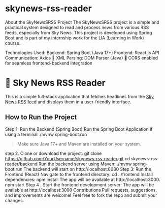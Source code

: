 # skynews-rss-reader

About the SkyNewsSRSS Project
The SkyNewsSRSS project is a simple and practical system designed to read and process news from various RSS feeds, especially from Sky News. This project is developed using Spring Boot and is part of my internship work for the LIA (Learning in Work) course.

Technologies Used:
Backend: Spring Boot (Java 17+)
 Frontend: React.js
 API Communication: Axios
📄 XML Parsing: DOM Parser (Java)
🔐 CORS enabled for seamless frontend-backend integration

# 📰 Sky News RSS Reader

This is a simple full-stack application that fetches headlines from the [Sky News RSS feed](https://feeds.skynews.com/feeds/rss/home.xml) and displays them in a user-friendly interface.

##  How to Run the Project

 Step 1: Run the Backend (Spring Boot)
 Run the Spring Boot Application
 If using a terminal
 ./mvnw spring-boot:run

> Make sure Java 17+ and Maven are installed on your system.

step 2. Clone or download the project:
   git clone https://github.com/YourUsername/skynews-rss-reader.git
   cd skynews-rss-reader/backend
Run the backend server using Maven:
./mvnw spring-boot:run
The backend will start on http://localhost:8080
Step 3: Run the Frontend (React)
Navigate to the frontend directory:
cd ../frontend
Install dependencies:
npm install
The app will be available at http://localhost:3000.
npm start
Step 4 . Start the frontend development server:
The app will be available at http://localhost:3000
Contributions
Pull requests, suggestions, and improvements are welcome! Feel free to fork the repo and submit your changes.
